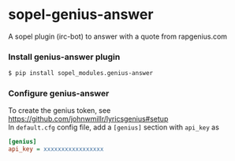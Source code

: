 # sopel-genius-answer
A sopel plugin (irc-bot) to answer with a quote from rapgenius.com

### Install genius-answer plugin

```bash
$ pip install sopel_modules.genius-answer
```

### Configure genius-answer

To create the genius token, see https://github.com/johnwmillr/lyricsgenius#setup  
In ``default.cfg`` config file, add a ``[genius]`` section with ``api_key`` as

```ini
[genius]
api_key = xxxxxxxxxxxxxxxxx
```
